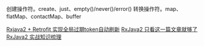 

创建操作符。create、just、empty()/never()/error()
转换操作符。map、flatMap、contactMap、buffer


[Rxjava2 + Retrofit 实现全局过期token自动刷新](https://www.jianshu.com/p/6a452d93363c)
[RxJava2 只看这一篇文章就够了](https://juejin.cn/post/6844903617124630535#heading-68)
[RxJava2 实战知识梳理](https://www.jianshu.com/p/c935d0860186)